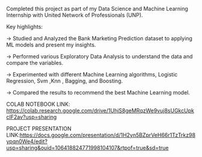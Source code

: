 Completed this project as part of my Data Science and Machine Learning Internship with United Network of Professionals (UNP).

Key highlights:

-> Studied and Analyzed the Bank Marketing Prediction dataset to applying ML models and present my insights.

-> Performed various Exploratory Data Analysis to understand the data and compare the variables.

-> Experimented with different Machine Learning algorithms, Logistic Regression, Svm ,Knn , Bagging, and Boosting.

-> Compared the results to recommend the best Machine Learning model.

COLAB NOTEBOOK LINK: https://colab.research.google.com/drive/1UhjS8geMRqzWe9vuj8sUGkcUpkcIF2av?usp=sharing

PROJECT PRESENTATION LINK:https://docs.google.com/presentation/d/1H2yn5BZprVeH66r1TzTrkz98ypqn0We4/edit?usp=sharing&ouid=106418824771998104107&rtpof=true&sd=true
